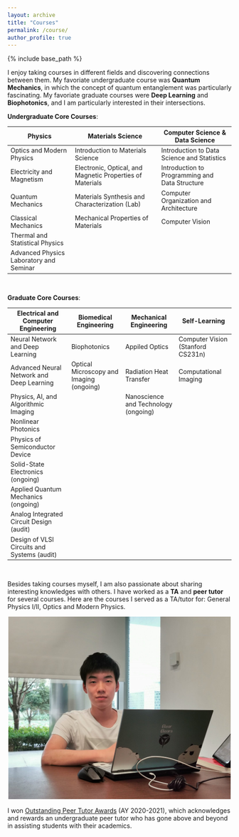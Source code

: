 ```yaml
---
layout: archive
title: "Courses"
permalink: /course/
author_profile: true
---
```

{% include base_path %}

I enjoy taking courses in different fields and discovering connections between them. My favoriate undergraduate course was **Quantum Mechanics**, in which the concept of quantum entanglement was particularly fascinating. My favoriate graduate courses were **Deep Learning** and **Biophotonics**, and I am particularly interested in their intersections.


**Undergraduate Core Courses**:

| Physics                                 | Materials Science                                        | Computer Science & Data Science |
| --------------------------------------- | -----------------                                        | ------------------------------- |
| Optics and Modern Physics               | Introduction to Materials Science | Introduction to Data Science and Statistics                 |
| Electricity and Magnetism               | Electronic, Optical, and Magnetic Properties of Materials           | Introduction to Programming and Data Structure         |
| Quantum Mechanics                       | Materials Synthesis and Characterization (Lab)                     | Computer Organization and Architecture         |
| Classical Mechanics                     | Mechanical Properties of Materials                                                           | Computer Vision         |
| Thermal and Statistical Physics         |                                                          |         |
| Advanced Physics Laboratory and Seminar |                                                          |      |


<br/>

**Graduate Core Courses**: 

| Electrical and Computer Engineering    | Biomedical Engineering              | Mechanical Engineering          | Self-Learning                     |
| ------------------------------------------- | ---------------------------------------- | ------------------------------------ | --------------------------------- |
| Neural Network and Deep Learning            | Biophotonics                             | Appiled Optics                       | Computer Vision (Stanford CS231n) |
| Advanced Neural Network and Deep Learning   | Optical Microscopy and Imaging (ongoing) | Radiation Heat Transfer              | Computational Imaging             |
| Physics, AI, and Algorithmic Imaging        |                                          | Nanoscience and Technology (ongoing) |                                   |
| Nonlinear Photonics                         |                                          |                                      |                                   |
| Physics of Semiconductor Device             |                                          |                                      |                                   |
| Solid-State Electronics (ongoing)           |                                          |                                      |                                   |
| Applied Quantum Mechanics (ongoing)         |                                          |                                      |                                   |
| Analog Integrated Circuit Design (audit)    |                                          |                                      |                                   |
| Design of VLSI Circuits and Systems (audit) |                                          |                                      |                                   |

<br/>

Besides taking courses myself, I am also passionate about sharing interesting knowledges with others. I have worked as a **TA** and **peer tutor** for several courses. Here are the courses I served as a TA/tutor for: General Physics I/II, Optics and Modern Physics. 
<center><img src="/images/tutor.jpg" alt="Shihe Pan won Outstanding Peer Tutor Awards @ DKU" width="500"/></center>  

I won [Outstanding Peer Tutor Awards](https://academic-advising.dukekunshan.edu.cn/outstanding-peer-tutor-of-ay-2020-2021/) (AY 2020-2021), which acknowledges and rewards an undergraduate peer tutor who has gone above and beyond in assisting students with their academics.





